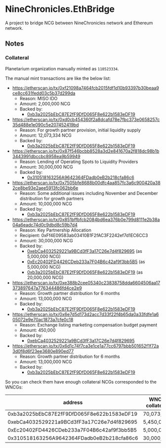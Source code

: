 # NineChronicles.EthBridge

A project to bridge NCG between NineChronicles network and Ethereum network.

## Notes

### Collateral

Planetarium organization manually minted as `110523334`.

The manual mint transactions are like the below list:

- https://etherscan.io/tx/0xf21098a7464fcb2015fdf1d10b93397b30beaa9ce8cc631fedd03c5b37d299da
  - Reason: MISO IDO
  - Amount: 2,000,000 NCG
  - Backed by:
    - [0xb3a2025bEbC87E2fF9DfD065F8e622b1583eDF19]
- https://etherscan.io/tx/0xd0cb454360f2a8dcafd78e7fbc373e0658257c35d488e1e090c5e207452419bd
  - Reason: For growth partner provision, initial liquidity supply
  - Amount: 12,073,334 NCG
  - Backed by:
    - [0xb3a2025bEbC87E2fF9DfD065F8e622b1583eDF19]
- https://etherscan.io/tx/0x87f546bcbb8528a3d2e841670a2f818dc98b1b3443991dbccbc8958ea9b59949
  - Reason: Lending of Operating Spots to Liquidity Providers
  - Amount: 30,000,000 NCG
  - Backed by:
    - [0x310518163256A9642364FDadb0eB2b218cfa86c6]
- https://etherscan.io/tx/0x7505bfe8688b00dfc4aa857fc3a6c900420a382ce8be93e2aee5913fc062bb6e
  - Reason: Some additional issues including November and December distribution for growth partners
  - Amount: 10,000,000 NCG
  - Backed by:
    - [0xb3a2025bEbC87E2fF9DfD065F8e622b1583eDF19]
- https://etherscan.io/tx/0x851bffbfcb2084bd6ea376b0e799d8111e2b38a04a6eadc74d0c9dbd8c59b7d4
  - Reason: Key Partnership Allocation
  - Recipient: 0xFf4E09583ab03410B1F2fAC3F2242ef7d1EC6CC3
  - Amount: 30,000,000 NCG
  - Backed by:
    - [0xebCa4032529221a9BCd3fF3a17C26e7d4f829695] (as 5,000,000 NCG)
    - [0xEc20402FD4426CDeb233a7F04B6c42af9f3bb5B5] (as 5,000,000 NCG)
    - [0xb3a2025bEbC87E2fF9DfD065F8e622b1583eDF19] (as 20,000,000 NCG)
- https://etherscan.io/tx/0xe388b2cee05340c23838758dda6604506aa17373897647a776344486fd4ce2e9 
  - Reason: Growth partner distribution for 6 months
  - Amount: 13,000,000 NCG
  - Backed by:
    - [0xb3a2025bEbC87E2fF9DfD065F8e622b1583eDF19]
- https://etherscan.io/tx/0x6e7d5d173d2acc7d33f22f4b65da0a33fdfe1a605072e9e70ac1873a7cfe0c18
  - Reason: Exchange listing marketing compensation budget payment
  - Amount: 450,000
  - Backed by:
    - [0xebCa4032529221a9BCd3fF3a17C26e7d4f829695]
- https://etherscan.io/tx/0x6d1c74f7ca3e1ce1a77cc6797bbb501652f1f72a3d0f8d6f23ee3680e890ed77
  - Reason: Growth partner distribution for 6 months
  - Amount: 13,000,000 NCG
  - Backed by:
    - [0xb3a2025bEbC87E2fF9DfD065F8e622b1583eDF19]

So you can check them have enough collateral NCGs corresponded to the WNCGs:

|                   address                  |   WNCG collateral  |
|--------------------------------------------|--------------------|
| 0xb3a2025bEbC87E2fF9DfD065F8e622b1583eDF19 | 70,073,334         |
| 0xebCa4032529221a9BCd3fF3a17C26e7d4f829695 |  5,450,000         |
| 0xEc20402FD4426CDeb233a7F04B6c42af9f3bb5B5 |  5,000,000         |
| 0x310518163256A9642364FDadb0eB2b218cfa86c6 | 30,000,000         |

[0xEc20402FD4426CDeb233a7F04B6c42af9f3bb5B5]: https://9cscan.com/address/0xEc20402FD4426CDeb233a7F04B6c42af9f3bb5B5
[0xebCa4032529221a9BCd3fF3a17C26e7d4f829695]: https://9cscan.com/address/0xebCa4032529221a9BCd3fF3a17C26e7d4f829695
[0xb3a2025bEbC87E2fF9DfD065F8e622b1583eDF19]: https://9cscan.com/address/0xb3a2025bEbC87E2fF9DfD065F8e622b1583eDF19
[0x310518163256A9642364FDadb0eB2b218cfa86c6]: https://9cscan.com/address/0x310518163256A9642364FDadb0eB2b218cfa86c6
